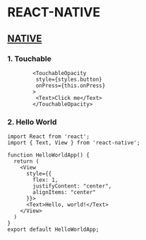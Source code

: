 # REACT-NATIVE
## [NATIVE](https://reactnative.dev/docs/tutorial)
### 1. Touchable
```
        <TouchableOpacity
         style={styles.button}
         onPress={this.onPress}
        >
         <Text>Click me</Text>
        </TouchableOpacity>
 ```
### 2. Hello World

```
import React from 'react';
import { Text, View } from 'react-native';

function HelloWorldApp() {
  return (
    <View
      style={{
        flex: 1,
        justifyContent: "center",
        alignItems: "center"
      }}>
      <Text>Hello, world!</Text>
    </View>
  )
}
export default HelloWorldApp;
```
